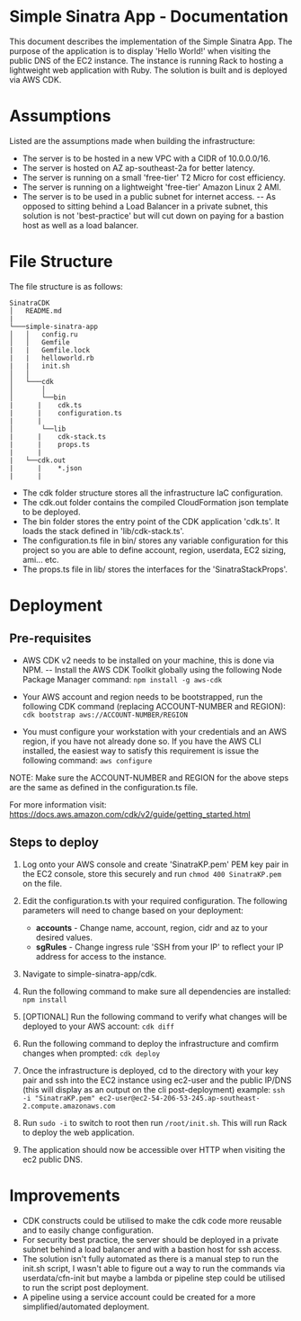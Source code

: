 # Simple Sinatra App - Documentation

This document describes the implementation of the Simple Sinatra App. The purpose of the application is to display 'Hello World!' when visiting the public DNS of the EC2 instance. The instance is running Rack to hosting a lightweight web application with Ruby. The solution is built and is deployed via AWS CDK.

# Assumptions
Listed are the assumptions made when building the infrastructure:

- The server is to be hosted in a new VPC with a CIDR of 10.0.0.0/16.
- The server is hosted on AZ ap-southeast-2a for better latency.
- The server is running on a small 'free-tier' T2 Micro for cost efficiency.
- The server is running on a lightweight 'free-tier' Amazon Linux 2 AMI.
- The server is to be used in a public subnet for internet access.
-- As opposed to sitting behind a Load Balancer in a private subnet, this solution is not 'best-practice' but will cut down on paying for a bastion host as well as a load balancer.

# File Structure

The file structure is as follows:

```
SinatraCDK
│   README.md
|
└───simple-sinatra-app
│   │   config.ru
│   │   Gemfile
|   |	Gemfile.lock
|   |	helloworld.rb
|   |	init.sh
│   │
│   └───cdk
│       │   
│   	└──bin
|	   |	cdk.ts
|	   |	configuration.ts
|	   |
│   	└──lib
|	   |	cdk-stack.ts
|	   |	props.ts
|	   |
| 	└──cdk.out
|	   |	*.json
|	   | 
```

- The cdk folder structure stores all the infrastructure IaC configuration.
- The cdk.out folder contains the compiled CloudFormation json template to be deployed.
- The bin folder stores the entry point of the CDK application 'cdk.ts'. It loads the stack defined in 'lib/cdk-stack.ts'.
- The configuration.ts file in bin/ stores any variable configuration for this project so you are able to define account, region, userdata, EC2 sizing, ami... etc.
- The props.ts file in lib/ stores the interfaces for the 'SinatraStackProps'.

# Deployment

## Pre-requisites

- AWS CDK v2 needs to be installed on your machine, this is done via NPM.
-- Install the AWS CDK Toolkit globally using the following Node Package Manager command:
`npm install -g aws-cdk`

- Your AWS account and region needs to be bootstrapped, run the following CDK command (replacing ACCOUNT-NUMBER and REGION):
`cdk bootstrap aws://ACCOUNT-NUMBER/REGION`

- You must configure your workstation with your credentials and an AWS region, if you have not already done so. If you have the AWS CLI installed, the easiest way to satisfy this requirement is issue the following command:
`aws configure`

NOTE: Make sure the ACCOUNT-NUMBER and REGION for the above steps are the same as defined in the configuration.ts file.

For more information visit:
https://docs.aws.amazon.com/cdk/v2/guide/getting_started.html

## Steps to deploy

1. Log onto your AWS console and create 'SinatraKP.pem' PEM key pair in the EC2 console, store this securely and run `chmod 400 SinatraKP.pem` on the file.
2. Edit the configuration.ts with your required configuration. The following parameters will need to change based on your deployment:

	* **accounts** - Change name, account, region, cidr and az to your desired values.
	* **sgRules** - Change ingress rule 'SSH from your IP' to reflect your IP address for access to the instance.
 
3. Navigate to simple-sinatra-app/cdk.
4. Run the following command to make sure all dependencies are installed:
`npm install`
5. [OPTIONAL] Run the following command to verify what changes will be deployed to your AWS account:
`cdk diff`
7. Run the following command to deploy the infrastructure and comfirm changes when prompted:
`cdk deploy`
6. Once the infrastructure is deployed, cd to the directory with your key pair and ssh into the EC2 instance using ec2-user and the public IP/DNS (this will display as an output on the cli post-deployment)
example: `ssh -i "SinatraKP.pem" ec2-user@ec2-54-206-53-245.ap-southeast-2.compute.amazonaws.com`
7. Run `sudo -i` to switch to root then run `/root/init.sh`. This will run Rack to deploy the web application.
8. The application should now be accessible over HTTP when visiting the ec2 public DNS.

# Improvements

- CDK constructs could be utilised to make the cdk code more reusable and to easily change configuration.
- For security best practice, the server should be deployed in a private subnet behind a load balancer and with a bastion host for ssh access.
- The solution isn't fully automated as there is a manual step to run the init.sh script, I wasn't able to figure out a way to run the commands via userdata/cfn-init but maybe a lambda or pipeline step could be utilised to run the script post deployment.
- A pipeline using a service account could be created for a more simplified/automated deployment.
